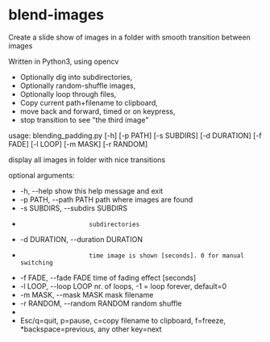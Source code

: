 # blend-images

Create a slide show of images in a folder with smooth transition between images

Written in Python3, using opencv

* Optionally dig into subdirectories, 
* Optionally random-shuffle images, 
* Optionally loop through files, 
* Copy current path+filename to clipboard, 
* move back and forward, timed or on keypress, 
* stop transition to see "the third image"

usage: blending_padding.py [-h] [-p PATH] [-s SUBDIRS] [-d DURATION] [-f FADE]
                           [-l LOOP] [-m MASK] [-r RANDOM]

display all images in folder with nice transitions

optional arguments:
*  -h, --help            show this help message and exit
*  -p PATH, --path PATH  path where images are found
*  -s SUBDIRS, --subdirs SUBDIRS
*                        subdirectories
*  -d DURATION, --duration DURATION
*                        time image is shown [seconds]. 0 for manual switching
*  -f FADE, --fade FADE  time of fading effect [seconds]
*  -l LOOP, --loop LOOP  nr. of loops, -1 = loop forever, default=0
*  -m MASK, --mask MASK  mask filename
*  -r RANDOM, --random RANDOM random shuffle
*
* Esc/q=quit, p=pause, c=copy filename to clipboard, f=freeze,
*backspace=previous, any other key=next
